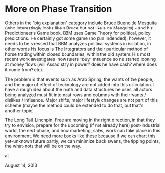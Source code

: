 # More on Phase Transition
Others in the "big explanation" category include Bruce Bueno de Mesquita (who interestingly looks like a Bruce but not like a de Mesquita) - and his Predictioneer's Game book. BBM uses Game Theory for political, policy predictions. He certainly got some game (no pun indended), however, it needs to be stressed that BBM analyzes political systems in isolation, in other words his focus is The Integrators and their particular method of horse trading within closed boundaries, within the old system. His most recent work investigates  how rulers "buy" influence so he started looking at money flows (will Assad stay in power? does he have cash? where does it come from? etc).

The problem is that events such as Arab Spring, the wants of the people, and the major of effect of technology are not added into this calculation. I have a rough idea about the math and data structures he uses, all actors being analyzed must fit into neat rows and columns with their wants / dislikes / influence. Major shifts, major lifestyle changes are not part of this scheme (maybe the method could be extended to do that, but that's another topic). 

The Long Tail, Linchpin, Free are moving in the right direction, in that they try to envision, prepare for the upcoming (if not already here) post-industrial world, the next phase, and how marketing, sales, work can take place in this environment. We need more books like these because if we can chart this yet-unknown future partly, we can minimize black swans, the tipping points, the what-nots that will be on the way.








at

August 14, 2013
















